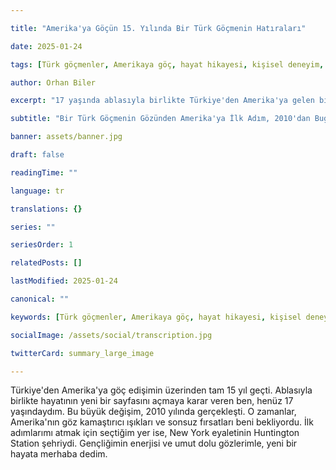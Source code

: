 ```yaml
---

title: "Amerika'ya Göçün 15. Yılında Bir Türk Göçmenin Hatıraları"

date: 2025-01-24

tags: [Türk göçmenler, Amerikaya göç, hayat hikayesi, kişisel deneyim, değişim]

author: Orhan Biler

excerpt: "17 yaşında ablasıyla birlikte Türkiye'den Amerika'ya gelen bir göçmenin, 15 yıllık Amerika macerası ve bu süre zarfında geçirdiği değişimler."

subtitle: "Bir Türk Göçmenin Gözünden Amerika'ya İlk Adım, 2010'dan Bugüne Değişen Hayatlar"

banner: assets/banner.jpg

draft: false

readingTime: ""

language: tr

translations: {}

series: ""

seriesOrder: 1

relatedPosts: []

lastModified: 2025-01-24

canonical: ""

keywords: [Türk göçmenler, Amerikaya göç, hayat hikayesi, kişisel deneyim, değişim]

socialImage: /assets/social/transcription.jpg

twitterCard: summary_large_image

---
```


  

Türkiye'den Amerika'ya göç edişimin üzerinden tam 15 yıl geçti. Ablasıyla birlikte hayatının yeni bir sayfasını açmaya karar veren ben, henüz 17 yaşındaydım. Bu büyük değişim, 2010 yılında gerçekleşti. O zamanlar, Amerika'nın göz kamaştırıcı ışıkları ve sonsuz fırsatları beni bekliyordu. İlk adımlarımı atmak için seçtiğim yer ise, New York eyaletinin Huntington Station şehriydi. Gençliğimin enerjisi ve umut dolu gözlerimle, yeni bir hayata merhaba dedim.